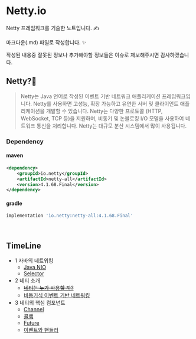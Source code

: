 # Netty.io

Netty 프레임워크를 기술한 노트입니다. ✍️

마크다운(.md) 파일로 작성합니다. ✨

작성된 내용중 잘못된 정보나 추가해야할 정보들은 이슈로 제보해주시면 감사하겠습니다. 

## Netty?🤝

> Netty는 Java 언어로 작성된 이벤트 기반 네트워크 애플리케이션 프레임워크입니다. Netty를 사용하면 고성능, 확장 가능하고 유연한 서버 및 클라이언트 애플리케이션을 개발할 수 있습니다. Netty는 다양한 프로토콜 (HTTP, WebSocket, TCP 등)을 지원하며, 비동기 및 논블로킹 I/O 모델을 사용하여 네트워크 통신을 처리합니다. Netty는 대규모 분산 시스템에서 많이 사용됩니다.

### Dependency

#### maven
```xml
<dependency>
    <groupId>io.netty</groupId>
    <artifactId>netty-all</artifactId>
    <version>4.1.68.Final</version>
</dependency>

```

#### gradle

```gradle
implementation 'io.netty:netty-all:4.1.68.Final'
```

<br>

## TimeLine

- 1 자바의 네트워킹
  - [Java NIO](https://github.com/esperar/netty.io/blob/master/1-1%20NIO/nio.md)
  - [Selector](https://github.com/esperar/netty.io/blob/master/1-1%20NIO/selector.md)
- 2 네티 소개
  - [~~네티는 누가 사용할 까?~~]()
  - [비동기식 이벤트 기반 네트워킹](https://github.com/esperar/netty.io/blob/master/1-2%20Intro/async.md)
- 3 네티의 핵심 컴포넌트
  - [Channel](https://github.com/esperar/netty.io/blob/master/1-3%20Component/netty_component.md)
  - [콜백](https://github.com/esperar/netty.io/blob/master/1-3%20Component/netty_component.md)
  - [Future](https://github.com/esperar/netty.io/blob/master/1-3%20Component/netty_component.md)
  - [이벤트와 핸들러](https://github.com/esperar/netty.io/blob/master/1-3%20Component/netty_component.md)
